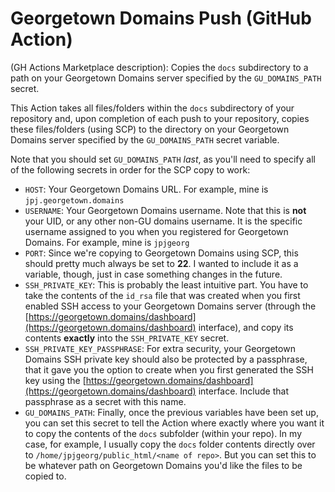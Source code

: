 # Georgetown Domains Push (GitHub Action)

(GH Actions Marketplace description): Copies the `docs` subdirectory to a path on your Georgetown Domains server specified by the `GU_DOMAINS_PATH` secret.
    
This Action takes all files/folders within the `docs` subdirectory of your repository and, upon completion of each push to your repository, copies these files/folders (using SCP) to the directory on your Georgetown Domains server specified by the `GU_DOMAINS_PATH` secret variable.

Note that you should set `GU_DOMAINS_PATH` *last*, as you'll need to specify all of the following secrets in order for the SCP copy to work:

* `HOST`: Your Georgetown Domains URL. For example, mine is `jpj.georgetown.domains`
* `USERNAME`: Your Georgetown Domains username. Note that this is **not** your UID, or any other non-GU domains username. It is the specific username assigned to you when you registered for Georgetown Domains. For example, mine is `jpjgeorg`
* `PORT`: Since we're copying to Georgetown Domains using SCP, this should pretty much always be set to **22**. I wanted to include it as a variable, though, just in case something changes in the future.
* `SSH_PRIVATE_KEY`: This is probably the least intuitive part. You have to take the contents of the `id_rsa` file that was created when you first enabled SSH access to your Georgetown Domains server (through the [https://georgetown.domains/dashboard](https://georgetown.domains/dashboard) interface), and copy its contents **exactly** into the `SSH_PRIVATE_KEY` secret.
* `SSH_PRIVATE_KEY_PASSPHRASE`: For extra security, your Georgetown Domains SSH private key should also be protected by a passphrase, that it gave you the option to create when you first generated the SSH key using the [https://georgetown.domains/dashboard](https://georgetown.domains/dashboard) interface. Include that passphrase as a secret with this name.
* `GU_DOMAINS_PATH`: Finally, once the previous variables have been set up, you can set this secret to tell the Action where exactly where you want it to copy the contents of the `docs` subfolder (within your repo). In my case, for example, I usually copy the `docs` folder contents directly over to `/home/jpjgeorg/public_html/<name of repo>`. But you can set this to be whatever path on Georgetown Domains you'd like the files to be copied to.
